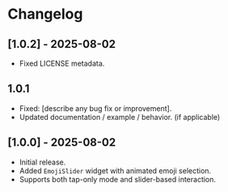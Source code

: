 # Changelog

## [1.0.2] - 2025-08-02

- Fixed LICENSE metadata.

## 1.0.1
- Fixed: [describe any bug fix or improvement].
- Updated documentation / example / behavior. (if applicable)

## [1.0.0] - 2025-08-02
- Initial release.
- Added `EmojiSlider` widget with animated emoji selection.
- Supports both tap-only mode and slider-based interaction.
